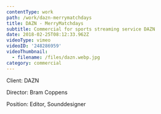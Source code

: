 ```yaml
---
contentType: work
path: /work/dazn-merrymatchdays
title: DAZN - MerryMatchdays
subtitle: Commercial for sports streaming service DAZN
date: 2018-02-25T08:12:33.962Z
videoType: vimeo
videoID: '248286959'
videoThumbnail:
  - filename: /files/dazn.webp.jpg
category: commercial
---
```

Client: DAZN

Director: Bram Coppens

Position: Editor, Sounddesigner
